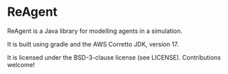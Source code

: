 # ReAgent

ReAgent is a Java library for modelling agents in a simulation.

It is built using gradle and the AWS Corretto JDK, version 17.

It is licensed under the BSD-3-clause license (see LICENSE). Contributions welcome!